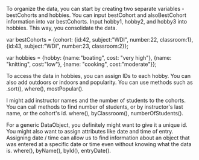 To organize the data, you can start by creating two separate variables - bestCohorts and hobbies. You can input bestCohort and alsoBestCohort information into var bestCohorts. Input hobby1, hobby2, and hobby3 into hobbies. This way, you consolidate the data. 

var bestCohorts = {cohort: {id:42, subject:"WDI", number:22, classroom:1}, {id:43, subject:"WDI", number:23, classroom:2}};

var hobbies = {hobby: {name:"boating", cost: "very high"}, {name: "knitting", cost:"low"}, {name: "cooking", cost:"moderate"}};



To access the data in hobbies, you can assign IDs to each hobby. You can also add outdoors or indoors and popularity. You can use methods such as .sort(), where(), mostPopular().



I might add instructor names and the number of students to the cohorts. You can call methods to find number of students, or by instructor's last name, or the cohort's id. 
where(), byClassroom(), numberOfStudents().


For a generic DataObject, you definitely might want to give it a unique id. You might also want to assign attributes like date and time of entry. Assigning date / time can allow us to find information about an object that was entered at a specific date or time even without knowing what the data is. 
where(), byName(), byId(), entryDate().